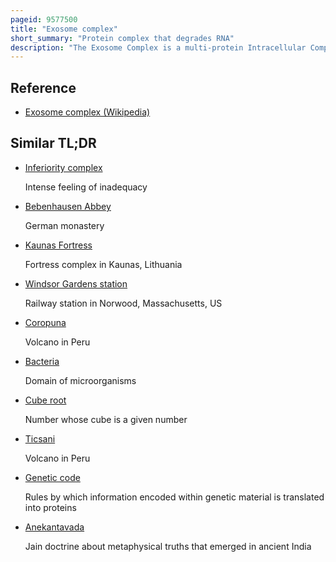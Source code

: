 ```yaml
---
pageid: 9577500
title: "Exosome complex"
short_summary: "Protein complex that degrades RNA"
description: "The Exosome Complex is a multi-protein Intracellular Complex Capable of degrading different Types of Rna Molecules. Exosome Complexes are found in both eukaryotic Cells and Archaea while in Bacteria a Simpler Complex called the Degradationosome carries out similar Functions."
---
```


## Reference

- [Exosome complex (Wikipedia)](https://en.wikipedia.org/?curid=9577500)

## Similar TL;DR

- [Inferiority complex](/tldr/en/inferiority-complex)

  Intense feeling of inadequacy

- [Bebenhausen Abbey](/tldr/en/bebenhausen-abbey)

  German monastery

- [Kaunas Fortress](/tldr/en/kaunas-fortress)

  Fortress complex in Kaunas, Lithuania

- [Windsor Gardens station](/tldr/en/windsor-gardens-station)

  Railway station in Norwood, Massachusetts, US

- [Coropuna](/tldr/en/coropuna)

  Volcano in Peru

- [Bacteria](/tldr/en/bacteria)

  Domain of microorganisms

- [Cube root](/tldr/en/cube-root)

  Number whose cube is a given number

- [Ticsani](/tldr/en/ticsani)

  Volcano in Peru

- [Genetic code](/tldr/en/genetic-code)

  Rules by which information encoded within genetic material is translated into proteins

- [Anekantavada](/tldr/en/anekantavada)

  Jain doctrine about metaphysical truths that emerged in ancient India
